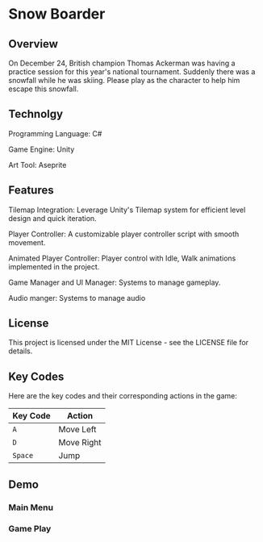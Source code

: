 # Snow Boarder
## Overview
On December 24, British champion Thomas Ackerman was having a practice session for this year's national tournament. Suddenly there was a snowfall while he was skiing. Please play as the character to help him escape this snowfall.

## Technolgy
Programming Language: C#

Game Engine: Unity

Art Tool: Aseprite

## Features
Tilemap Integration: Leverage Unity's Tilemap system for efficient level design and quick iteration.

Player Controller: A customizable player controller script with smooth movement.

Animated Player Controller: Player control with Idle, Walk animations implemented in the project.

Game Manager and UI Manager: Systems to manage gameplay.

Audio manger: Systems to manage audio

## License
This project is licensed under the MIT License - see the LICENSE file for details.

## Key Codes
Here are the key codes and their corresponding actions in the game:

| Key Code   | Action           |
|------------|------------------|
| `A`        | Move Left        |
| `D`        | Move Right       |
| `Space`    | Jump             |

## Demo
### Main Menu

### Game Play

